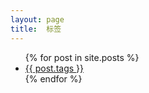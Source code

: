 ```yaml
---
layout: page
title:  标签
---
```


<ul>
  {% for post in site.posts %}
    <li>
      <a href="{{ post.url }}">{{ post.tags }}</a>
    </li>
  {% endfor %}
</ul>


